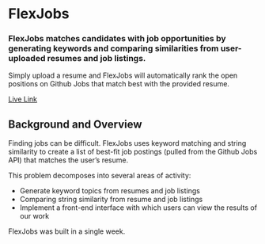 # FlexJobs

### FlexJobs matches candidates with job opportunities by generating keywords and comparing similarities from user-uploaded resumes and job listings. 

Simply upload a resume and FlexJobs will automatically rank the open positions on Github Jobs that match best with the provided resume.

[Live Link](https://flexjobs.herokuapp.com)

## Background and Overview

Finding jobs can be difficult. FlexJobs uses keyword matching and string similarity to create a list of best-fit job postings (pulled from the Github Jobs API) that matches the user’s resume.

This problem decomposes into several areas of activity:
  * Generate keyword topics from resumes and job listings   
  * Comparing string similarity from resume and job listings 
  * Implement a front-end interface with which users can view the results of our work 
  
FlexJobs was built in a single week.
